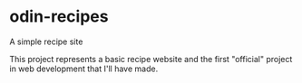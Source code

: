 # odin-recipes

A simple recipe site

This project represents a basic recipe website and the first "official" project in web development that I'll have made.
